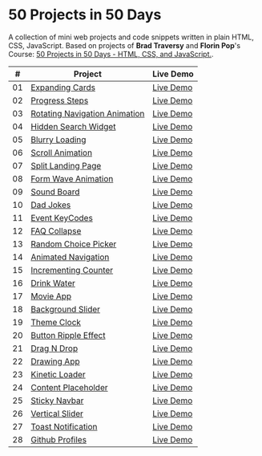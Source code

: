 # 50 Projects in 50 Days

A collection of mini web projects and code snippets written in plain HTML, CSS, JavaScript.
Based on projects of **Brad Traversy** and **Florin Pop**'s Course: [50 Projects in 50 Days - HTML, CSS, and JavaScript.](https://50projects50days.com/).

|  # | Project | Live Demo |
| :-:| ------- | -------   | 
| 01 | [Expanding Cards](https://github.com/alishata128/50-projects-in-50-days/blob/main/1-expanding-cards.html) | [Live Demo](https://codepen.io/alishata/full/JjVMRrY) | 
| 02 | [Progress Steps](https://github.com/alishata128/50-projects-in-50-days/blob/main/8-progress-steps.html) | [Live Demo](https://codepen.io/alishata/full/wvZpzmj) | 
| 03 |  [Rotating Navigation Animation](https://github.com/alishata128/50-projects-in-50-days/blob/main/3-rotating-navigation.html)  | [Live Demo](https://codepen.io/alishata/full/oNOpzoL) | 
| 04 | [Hidden Search Widget](https://github.com/alishata128/50-projects-in-50-days/blob/main/4-hidden-search-widget.html) | [Live Demo](https://codepen.io/alishata/full/MWRrjOx) | 
| 05 | [Blurry Loading](https://github.com/alishata128/50-projects-in-50-days/blob/main/5-blurry-loading.html) | [Live Demo](https://codepen.io/alishata/full/wvZpzpj) | 
| 06 | [Scroll Animation](https://github.com/alishata128/50-projects-in-50-days/blob/main/6-scroll-animation.html) | [Live Demo](https://codepen.io/alishata/full/gOyowvX) | 
| 07 | [Split Landing Page](https://github.com/alishata128/50-projects-in-50-days/blob/main/7-split-landing-page.html) | [Live Demo](https://codepen.io/alishata/full/dyLJpmO) | 
| 08 | [Form Wave Animation](https://github.com/alishata128/50-projects-in-50-days/blob/main/2-form-wave.html) | [Live Demo](https://codepen.io/alishata/full/poBpEWq) | 
| 09 | [Sound Board](https://github.com/alishata128/50-projects-in-50-days/blob/main/9-sound-board.html) | [Live Demo](https://codepen.io/alishata/full/KKYZgob) | 
| 10 | [Dad Jokes](https://github.com/alishata128/50-projects-in-50-days/blob/main/10-dad-jokes.html) | [Live Demo](https://codepen.io/alishata/full/abxEmGv) | 
| 11 | [Event KeyCodes](https://github.com/alishata128/50-projects-in-50-days/blob/main/11-event-keycodes.html) | [Live Demo](https://codepen.io/alishata/full/LYveRmR) | 
| 12 | [FAQ Collapse](https://github.com/alishata128/50-projects-in-50-days/blob/main/12-faq-collapse.html) | [Live Demo](https://codepen.io/alishata/full/OJGzRZv) | 
| 13 | [Random Choice Picker](https://github.com/alishata128/50-projects-in-50-days/blob/main/13-random-choice-picker.html) | [Live Demo](https://codepen.io/alishata/full/poBpEVY) | 
| 14 | [Animated Navigation](https://github.com/alishata128/50-projects-in-50-days/blob/main/14-animated-navigation.html) | [Live Demo](https://codepen.io/alishata/full/poBpEKY) | 
| 15 | [Incrementing Counter](https://github.com/alishata128/50-projects-in-50-days/blob/main/15-incrementing-counter.html) | [Live Demo](https://codepen.io/alishata/full/wvZpzxX) |
| 16 | [Drink Water](https://github.com/alishata128/50-projects-in-50-days/blob/main/16-drink-water.html) | [Live Demo](https://codepen.io/alishata/full/OJGZJQY) |
| 17 | [Movie App](https://github.com/alishata128/50-projects-in-50-days/blob/main/17-movie-app.html) | [Live Demo](https://codepen.io/alishata/full/WNWmwbK) |
| 18 | [Background Slider](https://github.com/alishata128/50-projects-in-50-days/blob/main/18-background-slider.html) | [Live Demo](https://codepen.io/alishata/full/xxeBEpN) |
| 19 | [Theme Clock](https://github.com/alishata128/50-projects-in-50-days/blob/main/19-theme-clock.html) | [Live Demo](https://codepen.io/alishata/full/xxeoREM) |
| 20 | [Button Ripple Effect](https://github.com/alishata128/50-projects-in-50-days/blob/main/20-button-ripple-effect.html) | [Live Demo](https://codepen.io/alishata/full/Pogrbbz) |
| 21 | [Drag N Drop](https://github.com/alishata128/50-projects-in-50-days/blob/main/21-drag-n-drop.html) | [Live Demo](https://codepen.io/alishata/full/LYvKbbo) |
| 22 | [Drawing App](https://github.com/alishata128/50-projects-in-50-days/blob/main/22-drawing-app.html) | [Live Demo](https://codepen.io/alishata/full/qBwemLz) |
| 23 | [Kinetic Loader](https://github.com/alishata128/50-projects-in-50-days/blob/main/23-kinetic-loader.html) | [Live Demo](https://codepen.io/alishata/full/pomjWJq) |
| 24 | [Content Placeholder](https://github.com/alishata128/50-projects-in-50-days/blob/main/24-content-placeholder.html) | [Live Demo](https://codepen.io/alishata/full/dyEYVop) |
| 25 | [Sticky Navbar](https://github.com/alishata128/50-projects-in-50-days/blob/main/25-sticky-navbar.html) | [Live Demo](https://codepen.io/alishata/full/wvbKrvy) |
| 26 | [Vertical Slider](https://github.com/alishata128/50-projects-in-50-days/blob/main/26-vertical-slider.html) | [Live Demo](https://codepen.io/alishata/full/GRaZPeg) |
| 27 | [Toast Notification](https://github.com/alishata128/50-projects-in-50-days/blob/main/27-toast-notification.html) | [Live Demo](https://codepen.io/alishata/full/QWRNzop) |
| 28 | [Github Profiles](https://github.com/alishata128/50-projects-in-50-days/blob/main/28-github-profiles.html) | [Live Demo](https://codepen.io/alishata/full/rNgeoRv) |